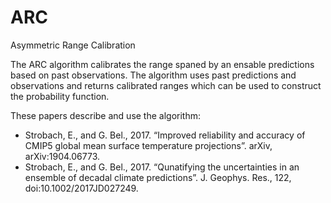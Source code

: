 # ARC
Asymmetric Range Calibration

The ARC algorithm calibrates the range spaned by an ensable predictions based on past observations. The algorithm uses past predictions and observations and returns calibrated ranges which can be used to construct the probability function.

These papers describe and use the algorithm:

* Strobach, E., and G. Bel., 2017. “Improved reliability and accuracy of CMIP5 global mean surface temperature projections”. arXiv, arXiv:1904.06773.
* Strobach, E., and G. Bel., 2017. “Qunatifying the uncertainties in an ensemble of decadal climate predictions”. J. Geophys. Res., 122, doi:10.1002/2017JD027249.
